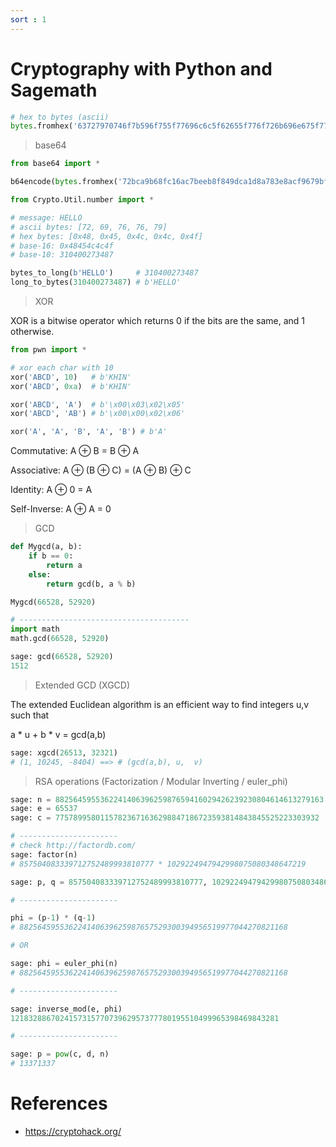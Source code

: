 ```yaml
---
sort : 1 
---
```



<!-- 
## Rquirements

```bash
$ docker pull sagemath/sagemath

$ docker run -it sagemath/sagemath
# OR 
$ docker run -p 8888:8888 sagemath/sagemath-jupyter
``` 

----------------------------------------------------------------------------

from Crypto.Util.number import *
import hashlib 

N = 15216583....
d = 111759012...
M = b'crypto{Immut4ble_m3ssag1ng}'

H = bytes_to_long(hashlib.sha256(M).digest())

# print(H)

S = pow(H, d, N)

print(S)

----------------------------------------------------------------------------



The elliptic curve factorization method (ECM) is the fastest way to factor a known composite integer if one of the factors is relatively small (up to approximately 80 bits / 25 decimal digits)

https://doc.sagemath.org/html/en/reference/interfaces/sage/interfaces/ecm.html






----------------------------------------------------------------------------





from gmpy2 import iroot
c = 243251053617903760309941844835411292373350655973075480264001352919865180151222189820473358411037759381328642957324889519192337152355302808400638052620580409813222660643570085177957
print(bytes.fromhex(hex(iroot(c, 3)[0])[2:]))
-->



# Cryptography with Python and Sagemath  

```python
# hex to bytes (ascii)
bytes.fromhex('63727970746f7b596f755f77696c6c5f62655f776f726b696e675f776974685f6865785f737472696e67735f615f6c6f747d') # crypto{You_will_be_working_with_hex_strings_a_lot}
```




> base64
```python
from base64 import *

b64encode(bytes.fromhex('72bca9b68fc16ac7beeb8f849dca1d8a783e8acf9679bf9269f7bf')) # b'crypto/Base+64+Encoding+is+Web+Safe/'
```

```python
from Crypto.Util.number import *

# message: HELLO
# ascii bytes: [72, 69, 76, 76, 79]
# hex bytes: [0x48, 0x45, 0x4c, 0x4c, 0x4f]
# base-16: 0x48454c4c4f
# base-10: 310400273487 

bytes_to_long(b'HELLO') 	# 310400273487
long_to_bytes(310400273487) # b'HELLO' 
```






> XOR 

XOR is a bitwise operator which returns 0 if the bits are the same, and 1 otherwise. 
```python
from pwn import *

# xor each char with 10 
xor('ABCD', 10)   # b'KHIN'
xor('ABCD', 0xa)  # b'KHIN'

xor('ABCD', 'A')  # b'\x00\x03\x02\x05'
xor('ABCD', 'AB') # b'\x00\x00\x02\x06'

xor('A', 'A', 'B', 'A', 'B') # b'A'
```


Commutative: A ⊕ B = B ⊕ A

Associative: A ⊕ (B ⊕ C) = (A ⊕ B) ⊕ C

Identity: A ⊕ 0 = A

Self-Inverse: A ⊕ A = 0 





> GCD

```python
def Mygcd(a, b):
    if b == 0:
        return a
    else:
        return gcd(b, a % b)

Mygcd(66528, 52920)

# --------------------------------------
import math
math.gcd(66528, 52920)
```

```python
sage: gcd(66528, 52920)
1512 
```


> Extended GCD (XGCD)

The extended Euclidean algorithm is an efficient way to find integers u,v such that

a * u + b * v = gcd(a,b)

```python
sage: xgcd(26513, 32321)
# (1, 10245, -8404) ==> # (gcd(a,b), u,  v)
```





> RSA operations (Factorization / Modular Inverting / euler_phi)

```python
sage: n = 882564595536224140639625987659416029426239230804614613279163
sage: e = 65537
sage: c = 77578995801157823671636298847186723593814843845525223303932 

# ----------------------
# check http://factordb.com/
sage: factor(n)
# 857504083339712752489993810777 * 1029224947942998075080348647219

sage: p, q = 857504083339712752489993810777, 1029224947942998075080348647219

# ----------------------

phi = (p-1) * (q-1)
# 882564595536224140639625987657529300394956519977044270821168

# OR 

sage: phi = euler_phi(n)
# 882564595536224140639625987657529300394956519977044270821168

# ----------------------

sage: inverse_mod(e, phi)
121832886702415731577073962957377780195510499965398469843281

# ----------------------

sage: p = pow(c, d, n)
# 13371337
```







# References
* https://cryptohack.org/











